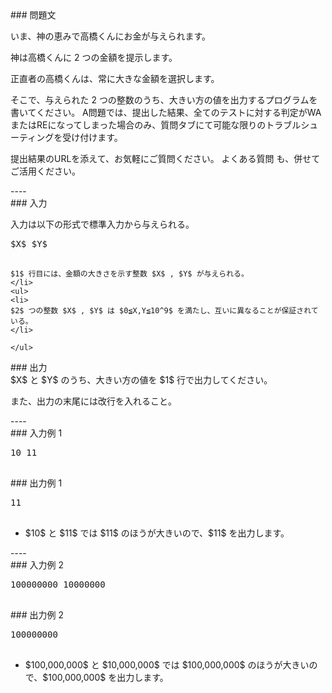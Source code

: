 <div>

<div>
### 問題文
<section>

いま、神の恵みで高橋くんにお金が与えられます。

神は高橋くんに $2$ つの金額を提示します。

正直者の高橋くんは、常に大きな金額を選択します。

そこで、与えられた $2$ つの整数のうち、大きい方の値を出力するプログラムを書いてください。
<font>
A問題では、提出した結果、全てのテストに対する判定がWAまたはREになってしまった場合のみ、質問タブにて可能な限りのトラブルシューティングを受け付けます。

提出結果のURLを添えて、お気軽にご質問ください。
<a>
よくある質問
</a>
も、併せてご活用ください。
</font>

</section>

</div>
----
<div>
<div>
### 入力
<section>

入力は以下の形式で標準入力から与えられる。
<pre>
$X$ $Y$

</pre>
```<li>
$1$ 行目には、金額の大きさを示す整数 $X$ , $Y$ が与えられる。
</li>
<ul>
<li>
$2$ つの整数 $X$ , $Y$ は $0≦X,Y≦10^9$ を満たし、互いに異なることが保証されている。
</li>

</ul>
```

</section>

</div>
<div>
### 出力
<section>
$X$ と $Y$ のうち、大きい方の値を $1$ 行で出力してください。

また、出力の末尾には改行を入れること。

</section>

</div>

</div>
----
<div>
### 入力例 1
<section>
<pre>
10 11

</pre>

</section>

</div>
<div>
### 出力例 1
<section>
<pre>
11

</pre>
<ul>
<li>
$10$ と $11$ では $11$ のほうが大きいので、$11$ を出力します。
</li>

</ul>

</section>

</div>
----
<div>
### 入力例 2
<section>
<pre>
100000000 10000000

</pre>

</section>

</div>
<div>
### 出力例 2
<section>
<pre>
100000000

</pre>
<ul>
<li>
$100,000,000$ と $10,000,000$ では $100,000,000$ のほうが大きいので、$100,000,000$ を出力します。
</li>

</ul>

</section>

</div>


</div>
